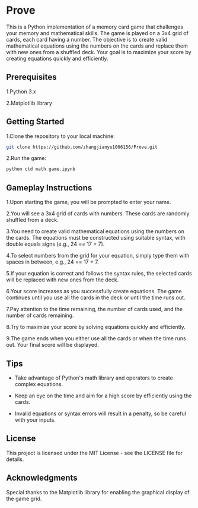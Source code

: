 # Prove
This is a Python implementation of a memory card game that challenges your memory and mathematical skills. The game is played on a 3x4 grid of cards, each card having a number. The objective is to create valid mathematical equations using the numbers on the cards and replace them with new ones from a shuffled deck. Your goal is to maximize your score by creating equations quickly and efficiently.



## Prerequisites
1.Python 3.x

2.Matplotlib library



## Getting Started
1.Clone the repository to your local machine:
```bash
git clone https://github.com/zhangjianyu1006156/Prove.git
```



2.Run the game:
```bash
python ctd math game.ipynb
```

## Gameplay Instructions
1.Upon starting the game, you will be prompted to enter your name.

2.You will see a 3x4 grid of cards with numbers. These cards are randomly shuffled from a deck.

3.You need to create valid mathematical equations using the numbers on the cards. The equations must be constructed using suitable syntax, with double equals signs (e.g., 24 == 17 + 7).

4.To select numbers from the grid for your equation, simply type them with spaces in between, e.g., 24 == 17 + 7.

5.If your equation is correct and follows the syntax rules, the selected cards will be replaced with new ones from the deck.

6.Your score increases as you successfully create equations. The game continues until you use all the cards in the deck or until the time runs out.

7.Pay attention to the time remaining, the number of cards used, and the number of cards remaining.

8.Try to maximize your score by solving equations quickly and efficiently.

9.The game ends when you either use all the cards or when the time runs out. Your final score will be displayed.



## Tips
- Take advantage of Python's math library and operators to create complex equations.

- Keep an eye on the time and aim for a high score by efficiently using the cards.

- Invalid equations or syntax errors will result in a penalty, so be careful with your inputs.



## License
This project is licensed under the MIT License - see the LICENSE file for details.



## Acknowledgments
Special thanks to the Matplotlib library for enabling the graphical display of the game grid.

